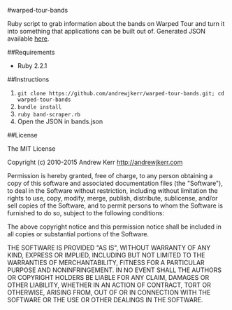 #warped-tour-bands

Ruby script to grab information about the bands on Warped Tour and turn it into something that applications can be built out of. Generated JSON available [here](http://andrewjkerr.com/warped-tour-bands/bands.json).

##Requirements

- Ruby 2.2.1

##Instructions

1. `git clone https://github.com/andrewjkerr/warped-tour-bands.git; cd warped-tour-bands`
2. `bundle install`
3. `ruby band-scraper.rb`
4. Open the JSON in bands.json

##License

The MIT License

Copyright (c) 2010-2015 Andrew Kerr http://andrewjkerr.com

Permission is hereby granted, free of charge, to any person obtaining a copy of this software and associated documentation files (the "Software"), to deal in the Software without restriction, including without limitation the rights to use, copy, modify, merge, publish, distribute, sublicense, and/or sell copies of the Software, and to permit persons to whom the Software is furnished to do so, subject to the following conditions:

The above copyright notice and this permission notice shall be included in all copies or substantial portions of the Software.

THE SOFTWARE IS PROVIDED "AS IS", WITHOUT WARRANTY OF ANY KIND, EXPRESS OR IMPLIED, INCLUDING BUT NOT LIMITED TO THE WARRANTIES OF MERCHANTABILITY, FITNESS FOR A PARTICULAR PURPOSE AND NONINFRINGEMENT. IN NO EVENT SHALL THE AUTHORS OR COPYRIGHT HOLDERS BE LIABLE FOR ANY CLAIM, DAMAGES OR OTHER LIABILITY, WHETHER IN AN ACTION OF CONTRACT, TORT OR OTHERWISE, ARISING FROM, OUT OF OR IN CONNECTION WITH THE SOFTWARE OR THE USE OR OTHER DEALINGS IN THE SOFTWARE.